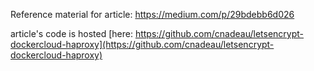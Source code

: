 Reference material for article: https://medium.com/p/29bdebb6d026

article's code is hosted [here: https://github.com/cnadeau/letsencrypt-dockercloud-haproxy](https://github.com/cnadeau/letsencrypt-dockercloud-haproxy)

